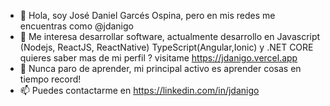 - 👋 Hola, soy José Daniel Garcés Ospina, pero en mis redes me encuentras como @jdanigo
- 👀 Me interesa desarrollar software, actualmente desarrollo en Javascript (Nodejs, ReactJS, ReactNative) TypeScript(Angular,Ionic) y .NET CORE quieres saber mas de mi perfil ? visitame https://jdanigo.vercel.app
- 🌱 Nunca paro de aprender, mi principal activo es aprender cosas en tiempo record!
- 📫 Puedes contactarme en https://linkedin.com/in/jdanigo
